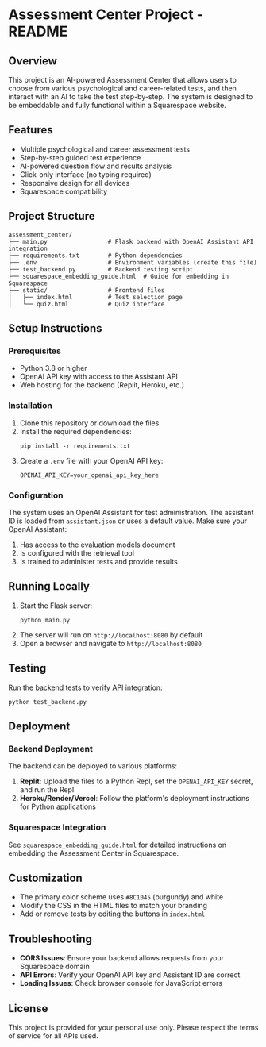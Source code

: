 # Assessment Center Project - README

## Overview

This project is an AI-powered Assessment Center that allows users to choose from various psychological and career-related tests, and then interact with an AI to take the test step-by-step. The system is designed to be embeddable and fully functional within a Squarespace website.

## Features

- Multiple psychological and career assessment tests
- Step-by-step guided test experience
- AI-powered question flow and results analysis
- Click-only interface (no typing required)
- Responsive design for all devices
- Squarespace compatibility

## Project Structure

```
assessment_center/
├── main.py                 # Flask backend with OpenAI Assistant API integration
├── requirements.txt        # Python dependencies
├── .env                    # Environment variables (create this file)
├── test_backend.py         # Backend testing script
├── squarespace_embedding_guide.html  # Guide for embedding in Squarespace
├── static/                 # Frontend files
│   ├── index.html          # Test selection page
│   └── quiz.html           # Quiz interface
```

## Setup Instructions

### Prerequisites

- Python 3.8 or higher
- OpenAI API key with access to the Assistant API
- Web hosting for the backend (Replit, Heroku, etc.)

### Installation

1. Clone this repository or download the files
2. Install the required dependencies:
   ```
   pip install -r requirements.txt
   ```
3. Create a `.env` file with your OpenAI API key:
   ```
   OPENAI_API_KEY=your_openai_api_key_here
   ```

### Configuration

The system uses an OpenAI Assistant for test administration. The assistant ID is loaded from `assistant.json` or uses a default value. Make sure your OpenAI Assistant:

1. Has access to the evaluation models document
2. Is configured with the retrieval tool
3. Is trained to administer tests and provide results

## Running Locally

1. Start the Flask server:
   ```
   python main.py
   ```
2. The server will run on `http://localhost:8080` by default
3. Open a browser and navigate to `http://localhost:8080`

## Testing

Run the backend tests to verify API integration:
```
python test_backend.py
```

## Deployment

### Backend Deployment

The backend can be deployed to various platforms:

1. **Replit**: Upload the files to a Python Repl, set the `OPENAI_API_KEY` secret, and run the Repl
2. **Heroku/Render/Vercel**: Follow the platform's deployment instructions for Python applications

### Squarespace Integration

See `squarespace_embedding_guide.html` for detailed instructions on embedding the Assessment Center in Squarespace.

## Customization

- The primary color scheme uses `#8C1045` (burgundy) and white
- Modify the CSS in the HTML files to match your branding
- Add or remove tests by editing the buttons in `index.html`

## Troubleshooting

- **CORS Issues**: Ensure your backend allows requests from your Squarespace domain
- **API Errors**: Verify your OpenAI API key and Assistant ID are correct
- **Loading Issues**: Check browser console for JavaScript errors

## License

This project is provided for your personal use only. Please respect the terms of service for all APIs used.

